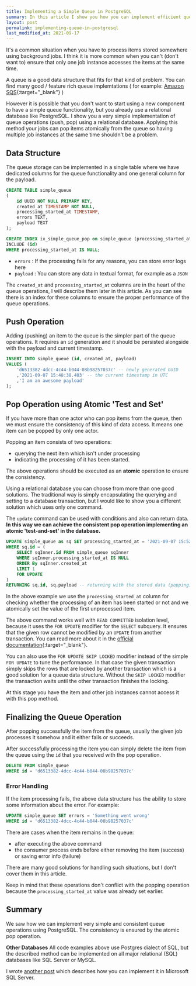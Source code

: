```yaml
---
title: Implementing a Simple Queue in PostgreSQL
summary: In this article I show you how you can implement efficient queue operations using PostgresSQL database. The implementation uses atomic 'test and set' method for popping elements from queue ensuring consistent behaviour.
layout: post
permalink: implementing-queue-in-postgresql
last_modified_at: 2021-09-17
---
```


It's a common situation when you have to process items stored somewhere using background jobs. I think it is more common when you can't (don't want to) ensure that only one job instance accesses the items at the same time.

A queue is a good data structure that fits for that kind of problem. You can find many good / feature rich queue implemtations ( for example: [Amazon SQS](https://aws.amazon.com/sqs "Amazon Simple Queue Service"){:target="_blank"} )

However it is possible that you don't want to start using a new component to have a simple queue functionality, but you already use a relational database like PostgreSQL. I show you a very simple implementation of queue operations (push, pop) using a relational database. Applying this method your jobs can pop items atomically from the queue so having multiple job instances at the same time shouldn't be a problem.

## Data Structure

The queue storage can be implemented in a single table where we have dedicated columns for the queue functionality and one general column for the payload.

```sql
CREATE TABLE simple_queue
(
    id UUID NOT NULL PRIMARY KEY,
    created_at TIMESTAMP NOT NULL,
    processing_started_at TIMESTAMP,
    errors TEXT,
    payload TEXT
);

CREATE INDEX ix_simple_queue_pop on simple_queue (processing_started_at, created_at ASC)
INCLUDE (id)
WHERE processing_started_at IS NULL;
```

- `errors` : If the processing fails for any reasons, you can store error logs here
- `payload` : You can store any data in textual format, for example as a `JSON`

The `created_at` and `processing_started_at` columns are in the heart of the queue operations, I will describe them later in this article. As you can see there is an index for these columns to ensure the proper performance of the queue operations.

## Push Operation

Adding (pushing) an item to the queue is the simpler part of the queue operations. It requires an `id` generation and it should be persisted alongside with the payload and current timestamp.

```sql
INSERT INTO simple_queue (id, created_at, payload)
VALUES (
    'd6513382-4dcc-4c44-b044-08b98257037c' -- newly generated GUID
    ,'2021-09-07 15:48:38.403' -- the current timestamp in UTC
    ,'I am an awesome payload'
);
```

## Pop Operation using Atomic 'Test and Set'

If you have more than one actor who can pop items from the queue, then we must ensure the consistency of this kind of data access. It means one item can be popped by only one actor.

Popping an item consists of two operations:
- querying the next item which isn't under processing
- indicating the processing of it has been started.

The above operations should be executed as an __atomic__ operation to ensure the consistency.

Using a relational database you can choose from more than one good solutions.
The traditional way is simply encapsulating the querying and setting to a database transaction, but I would like to show you a different solution which uses only one command.

The `update` command can be used with conditions and also can return data. __In this way we can achieve the consistent pop operation implementing an atomic 'test-and-set' in the database.__

```sql
UPDATE simple_queue as sq SET processing_started_at = '2021-09-07 15:52:42.123' -- setting the current timestamp in UTC
WHERE sq.id = (
    SELECT sqInner.id FROM simple_queue sqInner
    WHERE sqInner.processing_started_at IS NULL
    ORDER By sqInner.created_at
	LIMIT 1
    FOR UPDATE
)
RETURNING sq.id, sq.payload -- returning with the stored data (popping)
```

In the above example we use the `processing_started_at` column for checking whether the processing of an item has been started or not and we atomically set the value of the first unprocessed item. 

The above command works well with `READ COMMITTED` isolation level, because it uses the `FOR UPDATE` modifier for the `SELECT` subquery. It ensures that the given row cannot be modified by an `UPDATE` from another transaction. You can read more about it in the [official documentation](https://www.postgresql.org/docs/9.0/sql-select.html#SQL-FOR-UPDATE-SHARE){:target="_blank"}.

You can also use the `FOR UPDATE SKIP LOCKED` modifier instead of the simple `FOR UPDATE` to tune the performance. In that case the given transaction simply skips the rows that are locked by another transaction which is a good solution for a queue data structure. Without the `SKIP LOCKED` modifier the transaction waits until the other transaction finishes the locking.

At this stage you have the item and other job instances cannot access it with this pop method.

## Finalizing the Queue Operation

After popping successfully the item from the queue, usually the given job processes it somehow and it either fails or succeeds.

After successfully processing the item you can simply delete the item from the queue using the `id` that you received with the pop operation.

```sql
DELETE FROM simple_queue
WHERE id = 'd6513382-4dcc-4c44-b044-08b98257037c'
```

### Error Handling

If the item processing fails, the above data structure has the ability to store some information about the error. For example:

```sql
UPDATE simple_queue SET errors = 'Something went wrong'
WHERE id = 'd6513382-4dcc-4c44-b044-08b98257037c'
```

There are cases when the item remains in the queue:

- after executing the above command
- the consumer process ends before either removing the item (success) or saving error info (failure)

There are many good solutions for handling such situations, but I don't cover them in this article.

Keep in mind that these operations don't conflict with the popping operation because the `processing_started_at` value was already set earlier.



## Summary 

We saw how we can implement very simple and consistent queue operations using PostgreSQL. The consistency is ensured by the atomic pop operation. 

__Other Databases__
All code examples above use Postgres dialect of SQL, but the described method can be implemented on all major relational (SQL) databases like SQL Server or MySQL.

I wrote [another post]({{site.url}}/implementing-queue-in-sql-server "Implementing a Simpel Queue in SQL Server") which describes how you can implement it in Microsoft SQL Server.
